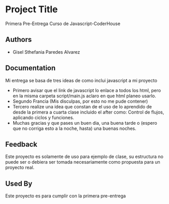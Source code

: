 
# Project Title

Primera Pre-Entrega
Curso de Javascript-CoderHouse
## Authors

- Gisel Sthefania Paredes Alvarez


## Documentation


Mi entrega se basa de tres ideas de como inclui javascript a mi proyecto
* Primero avisar que el link de javascript lo enlace a todos los html, pero en la misma carpeta script/main.js aclaro en que html planeo usarlo.
* Segundo Francia (Mis disculpas, por esto no me pude contener)
* Tercero realize una idea que constan de el uso de lo aprendido de desde la primera a cuarta clase incluido el after como: Control de flujos, aplicando ciclos y funciones.
* Muchas gracias y que pases un buen dia, una buena tarde o (espero que no corriga esto a la noche, hasta) una buenas noches.
## Feedback

Este proyecto es solamente de uso para ejemplo de clase, su estructura no puede ser o debiera ser tomada necesariamente como propuesta para un proyecto real.
## Used By

Este proyecto es para cumplir con la primera pre-entrega

